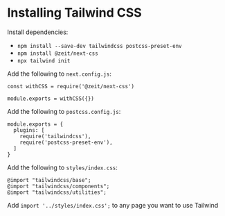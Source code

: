 # Installing Tailwind CSS
Install dependencies:
- `npm install --save-dev tailwindcss postcss-preset-env`
- `npm install @zeit/next-css`
- `npx tailwind init`

Add the following to `next.config.js`:
```
const withCSS = require('@zeit/next-css')

module.exports = withCSS({})
```

Add the following to `postcss.config.js`:
```
module.exports = {
  plugins: [
    require('tailwindcss'),
    require('postcss-preset-env'),
  ]
}
```

Add the following to `styles/index.css`:
```
@import "tailwindcss/base";
@import "tailwindcss/components";
@import "tailwindcss/utilities";
```

Add `import '../styles/index.css';` to any page you want to use Tailwind
